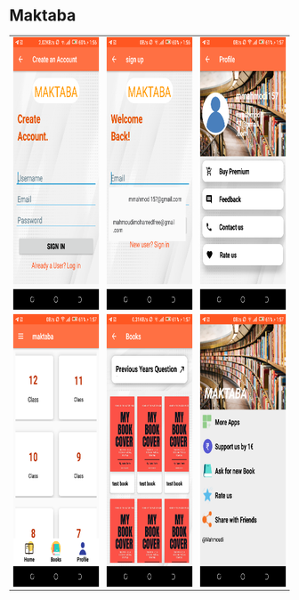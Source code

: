 # Maktaba


<table>
  <tr>
     <td><img src="Screenshots/Screenshot_20230315-135652.png" width=270 height=490></td>
    <td><img src="Screenshots/Screenshot_20230315-135658.png" width=270 height=490></td>
    <td><img src="Screenshots/Screenshot_20230315-135724.png" width=270 height=490></td>
    
    
    
  </tr>
  <tr>
    <td><img src="Screenshots/Screenshot_20230315-135730.png" width=270 height=490></td>
    <td><img src="Screenshots/Screenshot_20230315-135738.png" width=270 height=490></td>
    <td><img src="Screenshots/Screenshot_20230315-135750.png" width=270 height=490></td>
    
   
   
    
    
    
  </tr>
 
   
 </table>
